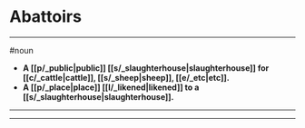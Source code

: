 # Abattoirs
---
#noun
- **A [[p/_public|public]] [[s/_slaughterhouse|slaughterhouse]] for [[c/_cattle|cattle]], [[s/_sheep|sheep]], [[e/_etc|etc]].**
- **A [[p/_place|place]] [[l/_likened|likened]] to a [[s/_slaughterhouse|slaughterhouse]].**
---
---
